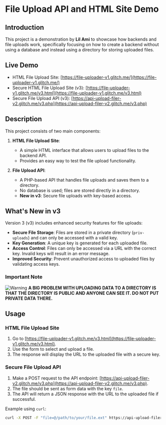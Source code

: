 # File Upload API and HTML Site Demo

## Introduction

This project is a demonstration by **Lil Ami** to showcase how backends and file uploads work, specifically focusing on how to create a backend without using a database and instead using a directory for storing uploaded files.

## Live Demo

- HTML File Upload Site: [https://file-uploader-v1.glitch.me/](https://file-uploader-v1.glitch.me/)
- Secure HTML File Upload Site (v3): [https://file-uploader-v1.glitch.me/v3.html](https://file-uploader-v1.glitch.me/v3.html)
- Secure File Upload API (v3): [https://api-upload-filer-v2.glitch.me/v3.php](https://api-upload-filer-v2.glitch.me/v3.php)

## Description

This project consists of two main components:

1. **HTML File Upload Site**:
    - A simple HTML interface that allows users to upload files to the backend API.
    - Provides an easy way to test the file upload functionality.
    
2. **File Upload API**:
    - A PHP-based API that handles file uploads and saves them to a directory.
    - No database is used; files are stored directly in a directory.
    - **New in v3**: Secure file uploads with key-based access.

## What's New in v3

Version 3 (v3) includes enhanced security features for file uploads:

- **Secure File Storage**: Files are stored in a private directory (`priv-uploads`) and can only be accessed with a valid key.
- **Key Generation**: A unique key is generated for each uploaded file.
- **Access Control**: Files can only be accessed via a URL with the correct key. Invalid keys will result in an error message.
- **Improved Security**: Prevent unauthorized access to uploaded files by validating access keys.

### Important Note

![Warning](https://via.placeholder.com/15/f03c15/000000?text=+) **A BIG PROBLEM WITH UPLOADING DATA TO A DIRECTORY IS THAT THE DIRECTORY IS PUBLIC AND ANYONE CAN SEE IT. DO NOT PUT PRIVATE DATA THERE.**

## Usage

### HTML File Upload Site

1. Go to [https://file-uploader-v1.glitch.me/v3.html](https://file-uploader-v1.glitch.me/v3.html).
2. Use the form to select and upload a file.
3. The response will display the URL to the uploaded file with a secure key.

### Secure File Upload API

1. Make a POST request to the API endpoint: [https://api-upload-filer-v2.glitch.me/v3.php](https://api-upload-filer-v2.glitch.me/v3.php).
2. The file should be sent as form data with the key `file`.
3. The API will return a JSON response with the URL to the uploaded file if successful.

Example using `curl`:

```sh
curl -X POST -F "file=@/path/to/your/file.ext" https://api-upload-filer-v2.glitch.me/v3.php
